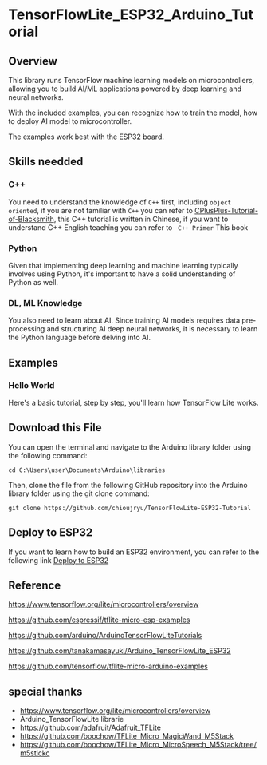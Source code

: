 # **TensorFlowLite_ESP32_Arduino_Tutorial**

## **Overview**

This library runs TensorFlow machine learning models on microcontrollers, allowing you to build AI/ML applications powered by deep learning and neural networks. 

With the included examples, you can recognize how to train the model, how to deploy AI model to microcontroller.

The examples work best with the ESP32 board.

## **Skills needded**
### **C++**
You need to understand the knowledge of `C++` first, including `object oriented`, if you are not familiar with `C++` you can refer to [
CPlusPlus-Tutorial-of-Blacksmith](https://github.com/chioujryu/CPlusPlus-Tutorial-of-Blacksmith), this C++ tutorial is written in Chinese, if you want to understand C++ English teaching you can refer to ` C++ Primer` This book

### **Python**
Given that implementing deep learning and machine learning typically involves using Python, it's important to have a solid understanding of Python as well.

### **DL, ML Knowledge**
You also need to learn about AI. Since training AI models requires data pre-processing and structuring AI deep neural networks, it is necessary to learn the Python language before delving into AI.

## **Examples**

### Hello World
Here's a basic tutorial, step by step, you'll learn how TensorFlow Lite works.

## **Download this File**
You can open the terminal and navigate to the Arduino library folder using the following command:
```
cd C:\Users\user\Documents\Arduino\libraries
```
Then, clone the file from the following GitHub repository into the Arduino library folder using the git clone command:
```
git clone https://github.com/chioujryu/TensorFlowLite-ESP32-Tutorial
```


## **Deploy to ESP32**
If you want to learn how to build an ESP32 environment, you can refer to the following link [Deploy to ESP32](examples\01_hello_world_sinewave\README.md)


## **Reference**
https://www.tensorflow.org/lite/microcontrollers/overview

https://github.com/espressif/tflite-micro-esp-examples

https://github.com/arduino/ArduinoTensorFlowLiteTutorials

https://github.com/tanakamasayuki/Arduino_TensorFlowLite_ESP32

https://github.com/tensorflow/tflite-micro-arduino-examples


## **special thanks**

- https://www.tensorflow.org/lite/microcontrollers/overview
- Arduino_TensorFlowLite librarie
- https://github.com/adafruit/Adafruit_TFLite
- https://github.com/boochow/TFLite_Micro_MagicWand_M5Stack
- https://github.com/boochow/TFLite_Micro_MicroSpeech_M5Stack/tree/m5stickc
